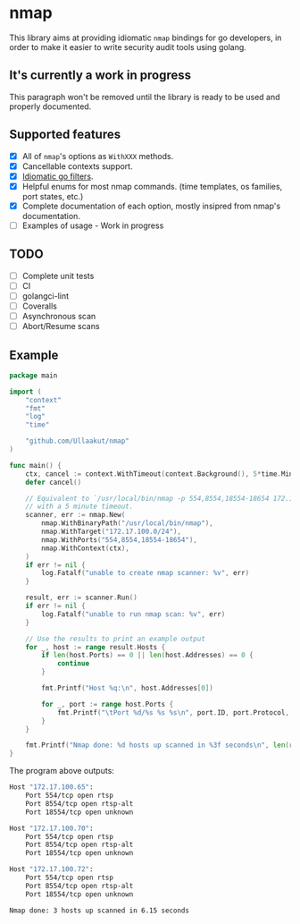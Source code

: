 # nmap

This library aims at providing idiomatic `nmap` bindings for go developers, in order to make it easier to write security audit tools using golang.

<!-- It allows not only to parse the XML output of nmap, but also to get the output of nmap as it is running, through a channel. This can be useful for computing a scan's progress, or simply displaying live information to your users. -->

## It's currently a work in progress

This paragraph won't be removed until the library is ready to be used and properly documented.

## Supported features

- [x] All of `nmap`'s options as `WithXXX` methods.
- [x] Cancellable contexts support.
- [x] [Idiomatic go filters](examples/service_detection/main.go#L19).
- [x] Helpful enums for most nmap commands. (time templates, os families, port states, etc.)
- [x] Complete documentation of each option, mostly insipred from nmap's documentation.
- [ ] Examples of usage - Work in progress

## TODO

- [ ] Complete unit tests
- [ ] CI
- [ ] golangci-lint
- [ ] Coveralls
- [ ] Asynchronous scan
- [ ] Abort/Resume scans

## Example

```go
package main

import (
    "context"
    "fmt"
    "log"
    "time"

    "github.com/Ullaakut/nmap"
)

func main() {
    ctx, cancel := context.WithTimeout(context.Background(), 5*time.Minute)
    defer cancel()

    // Equivalent to `/usr/local/bin/nmap -p 554,8554,18554-18654 172.17.100.0/24`,
    // with a 5 minute timeout.
    scanner, err := nmap.New(
        nmap.WithBinaryPath("/usr/local/bin/nmap"),
        nmap.WithTarget("172.17.100.0/24"),
        nmap.WithPorts("554,8554,18554-18654"),
        nmap.WithContext(ctx),
    )
    if err != nil {
        log.Fatalf("unable to create nmap scanner: %v", err)
    }

    result, err := scanner.Run()
    if err != nil {
        log.Fatalf("unable to run nmap scan: %v", err)
    }

    // Use the results to print an example output
    for _, host := range result.Hosts {
        if len(host.Ports) == 0 || len(host.Addresses) == 0 {
            continue
        }

        fmt.Printf("Host %q:\n", host.Addresses[0])

        for _, port := range host.Ports {
            fmt.Printf("\tPort %d/%s %s %s\n", port.ID, port.Protocol, port.State, port.Service.Name)
        }
    }

    fmt.Printf("Nmap done: %d hosts up scanned in %3f seconds\n", len(result.Hosts), result.Stats.Finished.Elapsed)
}
```

The program above outputs:

```bash
Host "172.17.100.65":
    Port 554/tcp open rtsp
    Port 8554/tcp open rtsp-alt
    Port 18554/tcp open unknown

Host "172.17.100.70":
    Port 554/tcp open rtsp
    Port 8554/tcp open rtsp-alt
    Port 18554/tcp open unknown

Host "172.17.100.72":
    Port 554/tcp open rtsp
    Port 8554/tcp open rtsp-alt
    Port 18554/tcp open unknown

Nmap done: 3 hosts up scanned in 6.15 seconds
```
